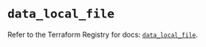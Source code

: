 # `data_local_file`

Refer to the Terraform Registry for docs: [`data_local_file`](https://registry.terraform.io/providers/hashicorp/local/2.4.1/docs/data-sources/file).
